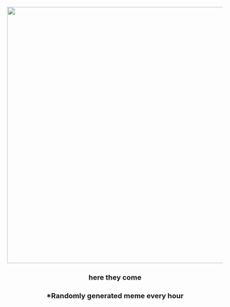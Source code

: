 <p align="center">
        <img src="https://i.redd.it/hicr621agvm91.png" width="600" height="600">
        </p>
        <h3 align="center">here they come</h3>
        <h3 align="center">*Randomly generated meme every hour</h3>
    